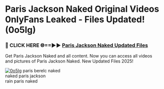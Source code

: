 # Paris Jackson Naked Original Videos 0nlyFans Leaked - Files Updated! (0o5lg)

<h3>🔴 CLICK HERE 🌐==►► <a href="https://tinyurl.com/up5wt9bj" rel="nofollow">Paris Jackson Naked Updated Files</a></h3>

Get Paris Jackson Naked and all content. Now you can access all videos and pictures of Paris Jackson Naked. New Updated Files 2025!

[![0o5lg](https://i.imgur.com/ABiUzMV.gif)](https://tinyurl.com/up5wt9bj)
paris berelc naked<br>
naked paris jackson<br>
rain paris naked